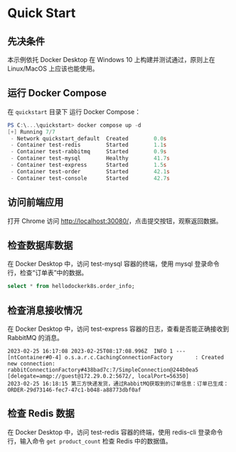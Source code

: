 # Quick Start

## 先决条件

本示例依托 Docker Desktop 在 Windows 10 上构建并测试通过，原则上在 Linux/MacOS 上应该也能使用。

## 运行 Docker Compose

在 `quickstart` 目录下 运行 Docker Compose：

```powershell
PS C:\...\quickstart> docker compose up -d
[+] Running 7/7
 - Network quickstart_default  Created        0.0s
 - Container test-redis        Started        1.1s
 - Container test-rabbitmq     Started        0.9s
 - Container test-mysql        Healthy        41.7s
 - Container test-express      Started        1.5s
 - Container test-order        Started        42.1s
 - Container test-console      Started        42.7s
```

## 访问前端应用

打开 Chrome 访问 [http://localhost:30080/](http://localhost:30080/)，点击提交按钮，观察返回数据。

## 检查数据库数据

在 Docker Desktop 中，访问 test-mysql 容器的终端，使用 mysql 登录命令行，检查“订单表”中的数据。

```sql
select * from hellodockerk8s.order_info;
```

## 检查消息接收情况

在 Docker Desktop 中，访问 test-express 容器的日志，查看是否能正确接收到 RabbitMQ 的消息。

```
2023-02-25 16:17:08 2023-02-25T08:17:08.996Z  INFO 1 --- [ntContainer#0-4] o.s.a.r.c.CachingConnectionFactory       : Created new connection: rabbitConnectionFactory#438bad7c:7/SimpleConnection@244b0ea5 [delegate=amqp://guest@172.29.0.2:5672/, localPort=56350]
2023-02-25 16:18:15 第三方快递发货，通过RabbitMQ获取到的订单信息：订单已生成：ORDER-29d73146-fec7-47c1-b048-a88773dbf0af
```

## 检查 Redis 数据

在 Docker Desktop 中，访问 test-redis 容器的终端，使用 redis-cli 登录命令行，输入命令 `get product_count` 检查 Redis 中的数据值。
